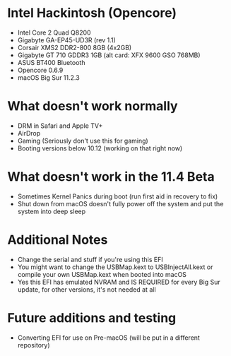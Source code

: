 # Intel Hackintosh (Opencore)
- Intel Core 2 Quad Q8200
- Gigabyte GA-EP45-UD3R (rev 1.1)
- Corsair XMS2 DDR2-800 8GB (4x2GB)
- Gigabyte GT 710 GDDR3 1GB (alt card: XFX 9600 GSO 768MB)
- ASUS BT400 Bluetooth
- Opencore 0.6.9
- macOS Big Sur 11.2.3

# What doesn't work normally
- DRM in Safari and Apple TV+
- AirDrop
- Gaming (Seriously don't use this for gaming)
- Booting versions below 10.12 (working on that right now)

# What doesn't work in the 11.4 Beta
- Sometimes Kernel Panics during boot (run first aid in recovery to fix)
- Shut down from macOS doesn't fully power off the system and put the system into deep sleep

# Additional Notes
- Change the serial and stuff if you're using this EFI
- You might want to change the USBMap.kext to USBInjectAll.kext or compile your own USBMap.kext when booted into macOS
- Yes this EFI has emulated NVRAM and IS REQUIRED for every Big Sur update, for other versions, it's not needed at all

# Future additions and testing
- Converting EFI for use on Pre-macOS (will be put in a different repository)
